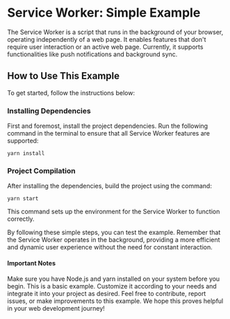 # Service Worker: Simple Example

The Service Worker is a script that runs in the background of your browser, operating independently of a web page. It enables features that don't require user interaction or an active web page. Currently, it supports functionalities like push notifications and background sync.

## How to Use This Example

To get started, follow the instructions below:

### Installing Dependencies

First and foremost, install the project dependencies. Run the following command in the terminal to ensure that all Service Worker features are supported:

`yarn install`

### Project Compilation

After installing the dependencies, build the project using the command:

`yarn start`

This command sets up the environment for the Service Worker to function correctly.

By following these simple steps, you can test the example. Remember that the Service Worker operates in the background, providing a more efficient and dynamic user experience without the need for constant interaction.

#### Important Notes

Make sure you have Node.js and yarn installed on your system before you begin.
This is a basic example. Customize it according to your needs and integrate it into your project as desired.
Feel free to contribute, report issues, or make improvements to this example.
We hope this proves helpful in your web development journey!
